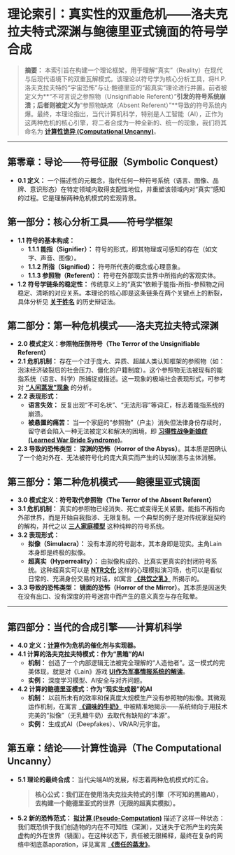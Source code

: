 # 理论索引：真实性的双重危机——洛夫克拉夫特式深渊与鲍德里亚式镜面的符号学合成

> **摘要：** 本索引旨在构建一个理论框架，用于理解“真实”（Reality）在现代与后现代语境下的双重瓦解模式。该理论以符号学为核心分析工具，将H.P.洛夫克拉夫特的“宇宙恐怖”与让·鲍德里亚的“超真实”理论进行并置。前者被定义为**“不可言说之参照物（Unsignifiable Referent）”**引发的符号系统崩溃；后者则被定义为**“参照物缺席（Absent Referent）”**导致的符号系统内爆。最终，本理论指出，当代计算机科学，特别是人工智能（AI），正作为这两种危机的核心引擎，将二者合成为一种全新的、统一的现象，我们将其命名为 **[计算性诡异 (Computational Uncanny)](.../main/计算机/计算/拟计算/v1.md)**。

---

## 第零章：导论——符号征服（Symbolic Conquest）

*   **0.1 定义：** 一个描述性的元概念，指代任何一种符号系统（语言、图像、品牌、意识形态）在特定领域内取得支配性地位，并重塑该领域内对“真实”感知的过程。它是理解两种危机模式的宏观背景。

## 第一部分：核心分析工具——符号学框架

*   **1.1 符号的基本构成：**
    *   **1.1.1 能指（Signifier）：** 符号的形式，即其物理或可感知的存在（如文字、声音、图像）。
    *   **1.1.2 所指（Signified）：** 符号所代表的概念或心理意象。
    *   **1.1.3 参照物（Referent）：** 符号在外部现实世界中所指向的客观实体。
*   **1.2 符号学链条的稳定性：** 传统意义上的“真实”依赖于能指-所指-参照物之间稳定、清晰的对应关系。本理论的核心即是这条链条在两个关键点上的断裂，具体分析见 **[关于姓名](./关于姓名/llama.md)** 的历史辩证法。

## 第二部分：第一种危机模式——洛夫克拉夫特式深渊

*   **2.0 模式定义：参照物压倒符号（The Terror of the Unsignifiable Referent）**
*   **2.1 危机机制：** 存在一个过于庞大、异质、超越人类认知框架的参照物（如：泡沫经济破裂后的社会压力、僵化的户籍制度）。这个参照物无法被现有的能指系统（语言、科学）所捕捉或描述。这一现象的极端社会表现形式，可参考对 **[“人间蒸发”现象](./关于泡沫时代/遥远的父亲/llama.md)** 的分析。
*   **2.2 表现形式：**
    *   **语言失效：** 反复出现“不可名状”、“无法形容”等词汇，标志着能指系统的崩溃。
    *   **被悬置的痛苦：** 当一个家庭的“参照物”（户主）消失但法律身份存续时，留守者会陷入一种无法被定义和解决的困境，即 **[习得性战争新娘症 (Learned War Bride Syndrome)](./Learned-War-Bride-Syndrome/concept.md)**。
*   **2.3 导致的恐怖类型：** **深渊的恐怖（Horror of the Abyss）**。其本质是因确认了一个绝对外在、无法被符号化的庞大真实而产生的认知崩溃与主体消解。

## 第三部分：第二种危机模式——鲍德里亚式镜面

*   **3.0 模式定义：符号取代参照物（The Terror of the Absent Referent）**
*   **3.1 危机机制：** 真实的参照物已经消失、死亡或变得无关紧要。能指不再指向外部世界，而是开始自我指涉、无限复制。一个典型的例子是对传统家庭契约的解构，并代之以 **[三人家庭模型](./解释/lain/v1.md)** 这种纯粹的符号系统。
*   **3.2 表现形式：**
    *   **拟像（Simulacra）：** 没有本源的符号副本，其本身即是现实。主角Lain本身即是终极的拟像。
    *   **超真实（Hyperreality）：** 由拟像构成的、比真实更真实的封闭符号系统。这种超真实可以是 **[NTR文化](./解释/lain/v1.md)** 这样的心理模拟演习场，也可以是看似日常的、充满身份交易的对话，如寓言 **[《共饮之乳》](./言灵/第二个寓言.md)** 所揭示的。
*   **3.3 导致的恐怖类型：** **镜面的恐怖（Horror of the Mirror）**。其本质是因迷失在没有出口、没有深度的符号迷宫中而产生的意义真空与存在眩晕。

---

## 第四部分：当代的合成引擎——计算机科学

*   **4.0 定义：[计算](./计算机/计算/拟计算/v1.md)作为危机的催化剂与实现器。**
*   **4.1 计算的洛夫克拉夫特模式：作为“黑箱”的AI**
    *   **机制：** 创造了一个内部逻辑无法被完全理解的“人造他者”。这一模式的完美体现，就是对《Lain》游戏 **[UI作为军事情报系统的解读](./关于游戏形式/UI/llama.md)**。
    *   **实例：** 深度学习模型、AI安全与对齐问题。
*   **4.2 计算的鲍德里亚模式：作为“现实生成器”的AI**
    *   **机制：** 以前所未有的效率和保真度大规模生产没有参照物的拟像。其微观运作机制，在寓言 **[《调味的牛奶》](./言灵/第一个寓言.md)** 中被精准地揭示——系统倾向于用技术完美的“拟像”（无乳糖牛奶）去取代有缺陷的“本源”。
    *   **实例：** 生成式AI（Deepfakes）、VR/AR/元宇宙。

## 第五章：结论——计算性诡异（The Computational Uncanny）

*   **5.1 理论的最终合成：** 当代尖端AI的发展，标志着两种危机模式的汇合。
    > **核心公式：我们正在使用洛夫克拉夫特式的引擎（不可知的黑箱AI），去构建一个鲍德里亚式的世界（无限的超真实模拟）。**
*   **5.2 新的恐怖范式：** **[拟计算 (Pseudo-Computation)](./计算机/计算/拟计算/v1.md)** 描述了这样一种状态：我们既恐惧于我们创造物的内在不可知性（深渊），又迷失于它所产生的完美虚构的外在世界（镜面）。在这种状态下，责任被无限稀释，最终在复杂的网络中彻底蒸aporation，详见寓言 **[《责任的蒸发》](./言灵/第三个寓言.md)**。
